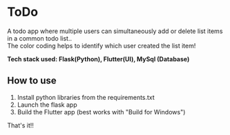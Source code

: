 # ToDo
A todo app where multiple users can simultaneously add or delete list items in a common todo list..<br>
The color coding helps to identify which user created the list item!

<b>Tech stack used: Flask(Python), Flutter(UI), MySql (Database)</b>

## How to use

1. Install python libraries from the requirements.txt
2. Launch the flask app
3. Build the Flutter app (best works with "Build for Windows")

That's it!!
